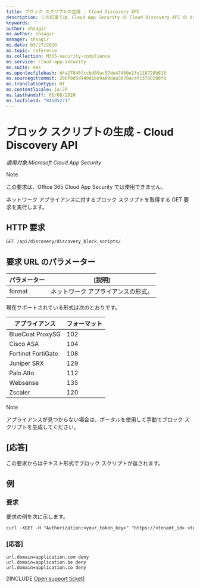 ```yaml
---
title: ブロック スクリプトの生成 - Cloud Discovery API
description: この記事では、Cloud App Security の Cloud Discovery API の discovery_block_scripts 要求について説明します。
keywords: ''
author: shsagir
ms.author: shsagir
manager: shsagir
ms.date: 03/27/2020
ms.topic: reference
ms.collection: M365-security-compliance
ms.service: cloud-app-security
ms.suite: ems
ms.openlocfilehash: d4a27846fccbd09ac57de47460e2fe118728b818
ms.sourcegitcommit: 286f8d5d940d1bb9a09daa3070ac4fc3768208f8
ms.translationtype: HT
ms.contentlocale: ja-JP
ms.lasthandoff: 06/08/2020
ms.locfileid: "84505271"
---
```

# <a name="generate-block-script---cloud-discovery-api"></a>ブロック スクリプトの生成 - Cloud Discovery API

*適用対象:Microsoft Cloud App Security*

> [!NOTE]
> この要求は、Office 365 Cloud App Security では使用できません。

ネットワーク アプライアンスに対するブロック スクリプトを取得する GET 要求を実行します。

## <a name="http-request"></a>HTTP 要求

```rest
GET /api/discovery/discovery_block_scripts/
```

## <a name="request-url-parameters"></a>要求 URL のパラメーター

| パラメーター | [説明] |
| --- | --- |
| format | ネットワーク アプライアンスの形式。 |

現在サポートされている形式は次のとおりです。

| アプライアンス | フォーマット |
| --- | --- |
| BlueCoat ProxySG | 102 |
| Cisco ASA | 104 |
| Fortinet FortiGate | 108 |
| Juniper SRX | 129 |
| Palo Alto | 112 |
| Websense | 135 |
| Zscaler | 120 |

> [!NOTE]
> アプライアンスが見つからない場合は、ポータルを使用して手動でブロック スクリプトを生成してください。

## <a name="response"></a>[応答]

この要求からはテキスト形式でブロック スクリプトが返されます。

## <a name="example"></a>例

### <a name="request"></a>要求

要求の例を次に示します。

```rest
curl -XGET -H "Authorization:<your_token_key>" "https://<tenant_id>.<tenant_region>.contoso.com/api/discovery/discovery_block_scripts/?format=102&type=banned"
```

### <a name="response"></a>[応答]

```text
url.domain=application.com deny
url.domain=application.be deny
url.domain=application.co deny
```

[!INCLUDE [Open support ticket](includes/support.md)]
